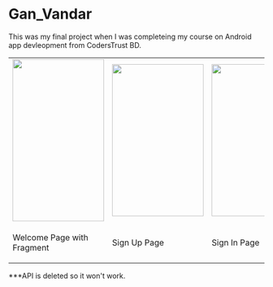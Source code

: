 # Gan_Vandar
This was my final project when I was completeing my course on Android app devleopment from CodersTrust BD. <br>
<table>
<tr>
<td><img src="https://user-images.githubusercontent.com/57865985/190491358-84cb8f2e-9114-4574-bf88-b85856b1a80d.png" width=180 height=320></td>


<td><img src="https://user-images.githubusercontent.com/57865985/190491374-84800498-1cf3-4039-9233-f2f13a6396be.png" width=180 height=300></td>
<td><img src="https://user-images.githubusercontent.com/57865985/190491378-50ce88b6-aba5-4b9f-a60d-dcd3396e83d9.png" width=180 height=300></td>
<td><img src="https://user-images.githubusercontent.com/57865985/190491348-f8a57655-8da6-4836-a73b-93aaba09ec0a.png" width=180 height=300></td>
<td><img src="https://user-images.githubusercontent.com/57865985/190491388-48431ddb-5ff9-47d9-b4de-06612a92bca4.png" width=180 height=300></td>
</tr>
<tr>
<td><p>Welcome Page with Fragment</p></td>
<td><p>Sign Up Page</p></td>
<td><p>Sign In Page</p></td>
<td><p>Topic List</p></td>
<td><p>Article List</p></td>
</tr>
</table>

***API is deleted so it won't work.
